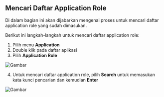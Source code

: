 ## **Mencari Daftar Application Role**

Di dalam bagian ini akan dijabarkan mengenai proses untuk mencari daftar application role yang sudah dimasukan.

Berikut ini langkah-langkah untuk mencari daftar application role:

1. Pilih menu **Application**
2. Double klik pada daftar aplikasi
3. Pilih **Application Role**

![Gambar](_screenshot/.png/?sanitize=true)

4. Untuk mencari daftar application role, pilih **Search** untuk memasukan kata kunci pencarian dan kemudian **Enter**

![Gambar](_screenshot/.png/?sanitize=true)